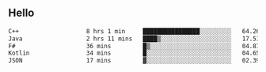 ## Hello
<!--START_SECTION:waka-->

```txt
C++                   8 hrs 1 min     ████████████████░░░░░░░░░   64.26 %
Java                  2 hrs 11 mins   ████▒░░░░░░░░░░░░░░░░░░░░   17.51 %
F#                    36 mins         █▒░░░░░░░░░░░░░░░░░░░░░░░   04.87 %
Kotlin                34 mins         █░░░░░░░░░░░░░░░░░░░░░░░░   04.65 %
JSON                  17 mins         ▓░░░░░░░░░░░░░░░░░░░░░░░░   02.39 %
```

<!--END_SECTION:waka-->

